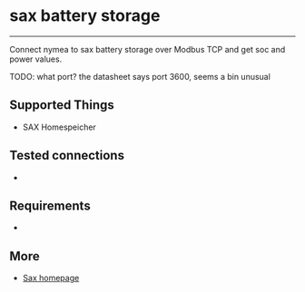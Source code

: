 # sax battery storage
--------------------------------

Connect nymea to sax battery storage over Modbus TCP and get soc and power values.

TODO: what port? the datasheet says port 3600, seems a bin unusual

## Supported Things

* SAX Homespeicher

## Tested connections

* 

## Requirements

* 

## More
* [Sax homepage](https://sax-power.net/produkte/sax-power-home/)
